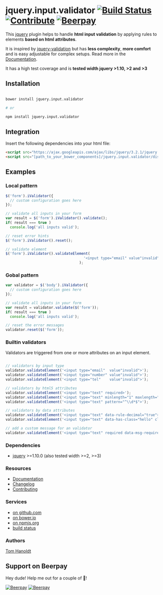 # jquery.input.validator [![Build Status](https://travis-ci.org/creative-workflow/jquery.input.validator.svg?branch=master)](https://travis-ci.org/creative-workflow/jquery.input.validator) [![Contribute](https://img.shields.io/badge/Contribution-Open-brightgreen.svg)](CONTRIBUTING.md) [![Beerpay](https://beerpay.io/creative-workflow/jquery.input.validator/badge.svg?style=flat)](https://beerpay.io/creative-workflow/jquery.input.validator)

This [jquery](https://jquery.com) plugin helps to handle **html input validation** by applying rules to elements **based on html attributes**.

It is inspired by [jquery-validation](https://jqueryvalidation.org/) but has **less complexity**, **more comfort** and is easy adjustable for complex setups. Read more in the [Documentation](docs/DOCUMENTATION.md).

It has a high test coverage and is **tested width jquery >1.10, >2 and >3**

## Installation
```bash

bower install jquery.input.validator

# or

npm install jquery.input.validator

```    
## Integration
Insert the following dependencies into your html file:
```html
<script src="https://ajax.googleapis.com/ajax/libs/jquery/3.2.1/jquery.min.js"></script>
<script src="[path_to_your_bower_components]/jquery.input.validator/dist/jquery.input.validator.min.js">
```

## Examples
### Local pattern
```js
$('form').iValidator({
  // custom configuration goes here
});

// validate all inputs in your form
var result = $('form').iValidator().validate();
if( result === true )
  console.log('all inputs valid');

// reset error hints
$('form').iValidator().reset();

// validate element
$('form').iValidator().validateElement(
                                    '<input type="email" value"invalid">'
                                  );
```

### Gobal pattern
```js
var validator = $('body').iValidator({
  // custom configuration goes here
});

// validate all inputs in your form
var result = validator.validate($('form'));
if( result === true )
  console.log('all inputs valid');

// reset the error messages
validator.reset($('form'));
```

### Builtin validators
Validators are triggered from one or more attributes on an input element.
```js

// validators by input type
validator.validateElement('<input type="email"  value"invalid">');
validator.validateElement('<input type="number" value"invalid">');
validator.validateElement('<input type="tel"    value"invalid">');

// validators by html5 attributes
validator.validateElement('<input type="text" required>');
validator.validateElement('<input type="text" minlength="1" maxlength="3">');
validator.validateElement('<input type="text" pattern="^\\d*$">');

// validators by data attributes
validator.validateElement('<input type="text" data-rule-decimal="true">');
validator.validateElement('<input type="text" data-has-class="hello" class="hello">');

// add a custom message for an validator
validator.validateElement('<input type="text" required data-msg-required="required!">');
```

### Dependencies
  * [jquery](https://jquery.com) >=1.10.0 (also tested width >=2, >=3)

### Resources
  * [Documentation](docs/DOCUMENTATION.md)
  * [Changelog](docs/CHANGELOG.md)
  * [Contributing](docs/CONTRIBUTING.md)

### Services
  * [on github.com](https://github.com/creative-workflow/jquery.input.validator)
  * [on bower.io](http://bower.io/search/?q=jquery.input.validator)
  * [on npmjs.org](https://www.npmjs.com/package/jquery.input.validator)
  * [build status](https://travis-ci.org/creative-workflow/jquery.input.validator)

### Authors
  [Tom Hanoldt](https://www.tomhanoldt.info)

## Support on Beerpay
Hey dude! Help me out for a couple of :beers:!

[![Beerpay](https://beerpay.io/creative-workflow/jquery.input.validator/badge.svg?style=beer)](https://beerpay.io/creative-workflow/jquery.input.validator)  [![Beerpay](https://beerpay.io/creative-workflow/jquery.input.validator/make-wish.svg?style=flat)](https://beerpay.io/creative-workflow/jquery.input.validator?focus=wish)
